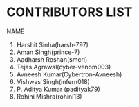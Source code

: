 # CONTRIBUTORS LIST

NAME 
1. Harshit Sinha(harsh-797)
2. Aman Singh(prince-7)
3. Aadharsh Roshan(smcri)
4. Tejas Agrawal(cyber-venom003)
5. Avneesh Kumar(Cybertron-Avneesh)
6. Vishwas Singh(infern018)
7. P. Aditya Kumar (padityak79)
8. Rohini Mishra(rohini13)
